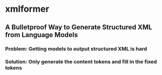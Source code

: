 # xmlformer
## A Bulletproof Way to Generate Structured XML from Language Models
### Problem: Getting models to output structured XML is hard
### Solution: Only generate the content tokens and fill in the fixed tokens
